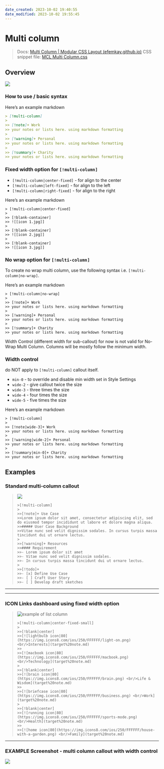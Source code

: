 ```yaml
---
date_created: 2023-10-02 19:40:55
date_modified: 2023-10-02 19:55:45
---
```

# Multi column

>Docs: [Multi Column | Modular CSS Layout (efemkay.github.io)](https://efemkay.github.io/obsidian-modular-css-layout/multi-column/)
>CSS snippet file: [MCL Multi Column.css](https://github.com/efemkay/obsidian-modular-css-layout/blob/main/MCL%20Multi%20Column.css)

## Overview

![](https://raw.githubusercontent.com/efemkay/obsidian-modular-css-layout/main/docs/assets/hero-mc-callout.png)

### How to use / basic syntax

Here’s an example markdown

```markdown
> [!multi-column]
>
>> [!note]+ Work
>> your notes or lists here. using markdown formatting
>
>> [!warning]+ Personal
>> your notes or lists here. using markdown formatting
>
>> [!summary]+ Charity
>> your notes or lists here. using markdown formatting
```

### Fixed width option for `[!multi-column]`

- `[!multi-column|center-fixed]` - for align to the center
- `[!multi-column|left-fixed]` - for align to the left
- `[!multi-column|right-fixed]` - for align to the right

Here’s an example markdown

```
> [!multi-column|center-fixed]
>
>> [!blank-container]
>> ![[icon 1.jpg]]
>
>> [!blank-container]
>> ![[icon 2.jpg]]
>
>> [!blank-container]
>> ![[icon 3.jpg]]
```

### No wrap option for `[!multi-column]`

To create no wrap multi column, use the following syntax i.e. `[!multi-column|no-wrap]`.

Here’s an example markdown

```
> [!multi-column|no-wrap]
>
>> [!note]+ Work
>> your notes or lists here. using markdown formatting
>
>> [!warning]+ Personal
>> your notes or lists here. using markdown formatting
>
>> [!summary]+ Charity
>> your notes or lists here. using markdown formatting
```

Width Control (different width for sub-callout) for now is not valid for No-Wrap Multi Column. Columns will be mostly follow the minimum width.

### Width control

do NOT apply to `[!multi-column]` callout itself.

- `min-0` - to override and disable min width set in Style Settings
- `wide-2` - give callout twice the size
- `wide-3` - three times the size
- `wide-4` - four times the size
- `wide-5` - five times the size

Here’s an example markdown

```
> [!multi-column]
>
>> [!note|wide-3]+ Work
>> your notes or lists here. using markdown formatting
>
>> [!warning|wide-2]+ Personal
>> your notes or lists here. using markdown formatting
>
>> [!summary|min-0]+ Charity
>> your notes or lists here. using markdown formatting
```

## Examples

### [](https://efemkay.github.io/obsidian-modular-css-layout/multi-column/02-multi-column-callout/#standard-multi-column-callout)Standard multi-column callout

>![](https://github.com/efemkay/obsidian-modular-css-layout/blob/main/docs/assets/mc-callout-standard.png?raw=true)
>
>```
>>[!multi-column]
>>
>>>[!note]+ Use Case
>>>Lorem ipsum dolor sit amet, consectetur adipiscing elit, sed do eiusmod tempor incididunt ut labore et dolore magna aliqua.
>>>##### User Case Background
>>>Vitae nunc sed velit dignissim sodales. In cursus turpis massa tincidunt dui ut ornare lectus.
>>
>>>[!warning]+ Resources
>>>#### Requirement
>>>- Lorem ipsum dolor sit amet
>>>- Vitae nunc sed velit dignissim sodales.
>>>- In cursus turpis massa tincidunt dui ut ornare lectus.
>>
>>>[!todo]+
>>>- [x] Define Use Case
>>>- [ ] Craft User Story
>>>- [ ] Develop draft sketches
>```

---

---

### [](https://efemkay.github.io/obsidian-modular-css-layout/multi-column/02-multi-column-callout/#icon-links-dashboard-using-fixed-width-option)ICON Links dashboard using fixed width option

>![example of list column](https://raw.githubusercontent.com/efemkay/obsidian-modular-css-layout/main/docs/assets/mc-callout-fixed-width.png)
>
>```
>>[!multi-column|center-fixed-small]
>>
>>>[!blank|center]
>>>[![lightbulb icon|80](https://img.icons8.com/ios/250/FFFFFF/light-on.png) <br/>Interests](target%20note.md)
>>>
>>>[![macbook icon|80](https://img.icons8.com/ios/250/FFFFFF/macbook.png) <br/>Technology](target%20note.md)
>>
>>>[!blank|center]
>>>[![brain icon|80](https://img.icons8.com/ios/250/FFFFFF/brain.png) <br/>Life & Wisdom](target%20note.md)
>>>
>>>[![briefcase icon|80](https://img.icons8.com/ios/250/FFFFFF/business.png) <br/>Work](target%20note.md)
>>
>>>[!blank|center]
>>>[![running icon|80](https://img.icons8.com/ios/250/FFFFFF/sports-mode.png) <br/>Health](target%20note.md)
>>>
>>>[![home icon|80](https://img.icons8.com/ios/250/FFFFFF/house-with-a-garden.png) <br/>Family](target%20note.md)
>
>```

---

### [](https://efemkay.github.io/obsidian-modular-css-layout/multi-column/02-multi-column-callout/#example-screenshot---multi-column-callout-with-width-control)EXAMPLE Screenshot - multi column callout with width control

![](https://raw.githubusercontent.com/efemkay/obsidian-modular-css-layout/main/docs/assets/mc-callout-width-control.png)
